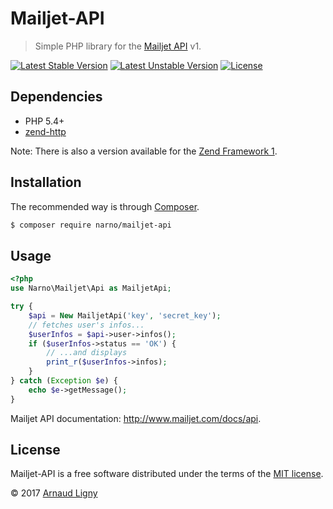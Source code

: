 # Mailjet-API

> Simple PHP library for the [Mailjet API](http://www.mailjet.com/docs/api) v1.

[![Latest Stable Version](https://poser.pugx.org/narno/mailjet-api/version)](https://packagist.org/packages/narno/mailjet-api) [![Latest Unstable Version](https://poser.pugx.org/narno/mailjet-api/v/unstable)](//packagist.org/packages/narno/mailjet-api) [![License](https://poser.pugx.org/narno/mailjet-api/license)](https://packagist.org/packages/narno/mailjet-api)

## Dependencies

* PHP 5.4+
* [zend-http](https://github.com/zendframework/zend-http)

Note: There is also a version available for the [Zend Framework 1](https://github.com/Narno/Mailjet-API/tree/zf1).

## Installation

The recommended way is through [Composer](https://getcomposer.org).
```bash
$ composer require narno/mailjet-api
```

## Usage

```php
<?php
use Narno\Mailjet\Api as MailjetApi;

try {
    $api = New MailjetApi('key', 'secret_key');
    // fetches user's infos...
    $userInfos = $api->user->infos();
    if ($userInfos->status == 'OK') {
        // ...and displays
        print_r($userInfos->infos);
    }
} catch (Exception $e) {
    echo $e->getMessage();
}
```

Mailjet API documentation: http://www.mailjet.com/docs/api.

## License

Mailjet-API is a free software distributed under the terms of the [MIT license](http://opensource.org/licenses/MIT).

© 2017 [Arnaud Ligny](http://arnaudligny.fr)
